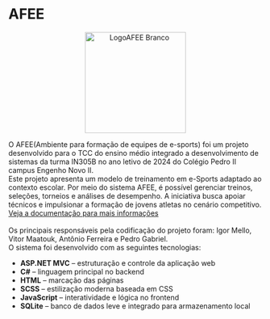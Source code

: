 <h1>AFEE</h1>
<div align="center">
  <img src="https://github.com/user-attachments/assets/7b2981d3-7e1f-46ad-8888-814b9fa5622e" alt="LogoAFEE Branco" width="200"/>
</div>


O AFEE(Ambiente para formação de equipes de e-sports) foi um projeto desenvolvido para o TCC do ensino médio integrado a desenvolvimento de sistemas da turma IN305B no ano letivo de 2024 do Colégio Pedro II campus Engenho Novo II.<br>
Este projeto apresenta um modelo de treinamento em e-Sports adaptado ao contexto escolar. Por meio do sistema AFEE, é possível gerenciar treinos, seleções, torneios e análises de desempenho. A iniciativa busca apoiar técnicos e impulsionar a formação de jovens atletas no cenário competitivo.<br>  [Veja a documentação para mais informações](documentacao.pdf)<br><br>Os principais responsáveis pela codificação do projeto foram: Igor Mello, Vitor Maatouk, Antônio Ferreira e Pedro Gabriel.<br>
O sistema foi desenvolvido com as seguintes tecnologias:<br>

- **ASP.NET MVC** – estruturação e controle da aplicação web  
- **C#** – linguagem principal no backend  
- **HTML** – marcação das páginas  
- **SCSS** – estilização moderna baseada em CSS  
- **JavaScript** – interatividade e lógica no frontend  
- **SQLite** – banco de dados leve e integrado para armazenamento local

